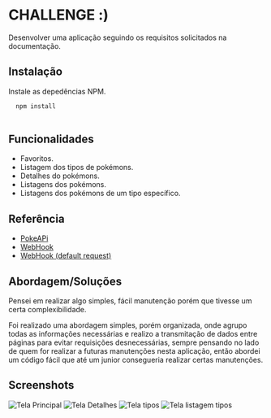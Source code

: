 
# CHALLENGE :)

Desenvolver uma aplicação seguindo os requisitos solicitados na documentação.




## Instalação

Instale as depedências NPM.

```bash
  npm install 
 
```
    

## Funcionalidades

- Favoritos.
- Listagem dos tipos de pokémons.
- Detalhes do pokémons.
- Listagens dos pokémons.
- Listagens dos pokémons de um tipo específico.


## Referência

 - [PokeAPi](https://pokeapi.co/)
 - [WebHook](https://webhook.site/#!/307f99f8-aae9-44ef-8f93-f80bb3c6222e/78a154fd-6079-48ee-9b40-c23fa2c99d90/1)
 - [WebHook (default request)](https://webhook.site/307f99f8-aae9-44ef-8f93-f80bb3c6222e)


## Abordagem/Soluções

Pensei em realizar algo simples, fácil manutenção porém que tivesse um certa complexibilidade.

Foi realizado uma abordagem simples, porém organizada, onde agrupo todas as informações necessárias e realizo a transmitação de dados entre páginas para evitar requisições desnecessárias, sempre pensando no lado de quem for realizar a futuras manutenções nesta aplicação, então abordei um código fácil que até um junior consegueria realizar certas manutenções.


## Screenshots
![Tela Principal](https://uploaddeimagens.com.br/images/003/989/762/full/localhost_8100_home%28iPhone_X%29.png?1661098156)
![Tela Detalhes](https://uploaddeimagens.com.br/images/003/989/765/full/localhost_8100_%28iPhone_X%29_%284%29.png?1661098227)
![Tela tipos](https://uploaddeimagens.com.br/images/003/989/767/full/localhost_8100_%28iPhone_X%29_%285%29.png?1661098296)
![Tela listagem tipos](https://uploaddeimagens.com.br/images/003/989/768/full/localhost_8100_%28iPhone_X%29_%286%29.png?1661098339)

